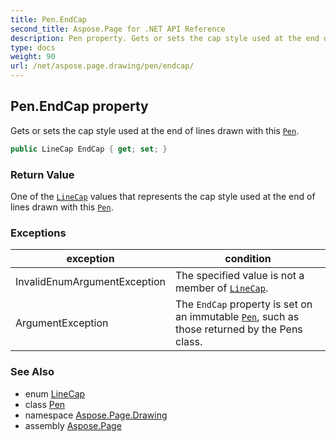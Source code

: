 ```yaml
---
title: Pen.EndCap
second_title: Aspose.Page for .NET API Reference
description: Pen property. Gets or sets the cap style used at the end of lines drawn with this Pen
type: docs
weight: 90
url: /net/aspose.page.drawing/pen/endcap/
---
```

## Pen.EndCap property

Gets or sets the cap style used at the end of lines drawn with this [`Pen`](../).

```csharp
public LineCap EndCap { get; set; }
```

### Return Value

One of the [`LineCap`](../../../aspose.page.drawing.drawing2d/linecap/) values that represents the cap style used at the end of lines drawn with this [`Pen`](../).

### Exceptions

| exception | condition |
| --- | --- |
| InvalidEnumArgumentException | The specified value is not a member of [`LineCap`](../../../aspose.page.drawing.drawing2d/linecap/). |
| ArgumentException | The `EndCap` property is set on an immutable [`Pen`](../), such as those returned by the Pens class. |

### See Also

* enum [LineCap](../../../aspose.page.drawing.drawing2d/linecap/)
* class [Pen](../)
* namespace [Aspose.Page.Drawing](../../pen/)
* assembly [Aspose.Page](../../../)


